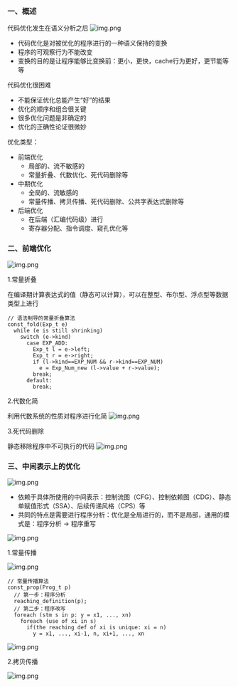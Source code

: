 ### 一、概述

代码优化发生在语义分析之后
![img.png](images/9/9.1.png)

- 代码优化是对被优化的程序进行的一种语义保持的变换
- 程序的可观察行为不能改变
- 变换的目的是让程序能够比变换前：更小，更快，cache行为更好，更节能等等

代码优化很困难
- 不能保证优化总能产生“好”的结果 
- 优化的顺序和组合很关键
- 很多优化问题是非确定的
- 优化的正确性论证很微妙

优化类型：
- 前端优化
    - 局部的、流不敏感的
    - 常量折叠、代数优化、死代码删除等
- 中期优化
    - 全局的、流敏感的
    - 常量传播、拷贝传播、死代码删除、公共字表达式删除等
- 后端优化
    - 在后端（汇编代码级）进行
    - 寄存器分配、指令调度、窥孔优化等

### 二、前端优化

![img.png](images/9/9.2.png)

1.常量折叠

在编译期计算表达式的值（静态可以计算），可以在整型、布尔型、浮点型等数据类型上进行

````
// 语法制导的常量折叠算法
const_fold(Exp_t e)
  while (e is still shrinking)
    switch (e->kind)
      case EXP_ADD:
        Exp_t l = e->left;
        Exp_t r = e->right;
        if (l->kind==EXP_NUM && r->kind==EXP_NUM)
          e = Exp_Num_new (l->value + r->value);
        break;
      default:
        break;
````

2.代数化简

利用代数系统的性质对程序进行化简
![img.png](images/9/9.3.png)

3.死代码删除

静态移除程序中不可执行的代码
![img.png](images/9/9.4.png)


### 三、中间表示上的优化

![img.png](images/9/9.5.png)

- 依赖于具体所使用的中间表示：控制流图（CFG）、控制依赖图（CDG）、静态单赋值形式（SSA）、后续传递风格（CPS）等
- 共同的特点是需要进行程序分析：优化是全局进行的，而不是局部，通用的模式是：程序分析 -> 程序重写

![img.png](images/9/9.6.png)

1.常量传播

![img.png](images/9/9.7.png)
````
// 常量传播算法
const_prop(Prog_t p)
  // 第一步：程序分析
  reaching_definition(p);
  // 第二步：程序改写
  foreach (stm s in p: y = x1, ..., xn)
    foreach (use of xi in s)
      if(the reaching def of xi is unique: xi = n)
        y = x1, ..., xi-1, n, xi+1, ..., xn
````

![img.png](images/9/9.8.png)

2.拷贝传播

![img.png](images/9/9.9.png)












































